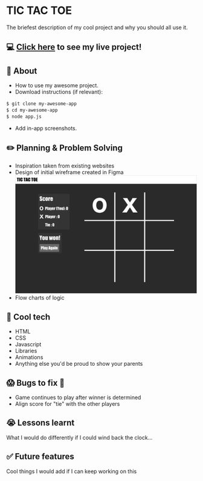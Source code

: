 # TIC TAC TOE
The briefest description of my cool project and why you should all use it.

## :computer: [Click here](#) to see my live project!

## :page_facing_up: About
- How to use my awesome project.
- Download instructions (if relevant):
```zsh
$ git clone my-awesome-app
$ cd my-awesome-app
$ node app.js
```
- Add in-app screenshots.

## :pencil2: Planning & Problem Solving
- Inspiration taken from existing websites
- Design of initial wireframe created in Figma
![Wireframing](images/TicTacToe_wireframe.png)
- Flow charts of logic


## :rocket: Cool tech
- HTML
- CSS
- Javascript
- Libraries
- Animations
- Anything else you'd be proud to show your parents

## :scream: Bugs to fix :poop:
- Game continues to play after winner is determined
- Align score for "tie" with the other players


## :sob: Lessons learnt
What I would do differently if I could wind back the clock...

## :white_check_mark: Future features
Cool things I would add if I can keep working on this